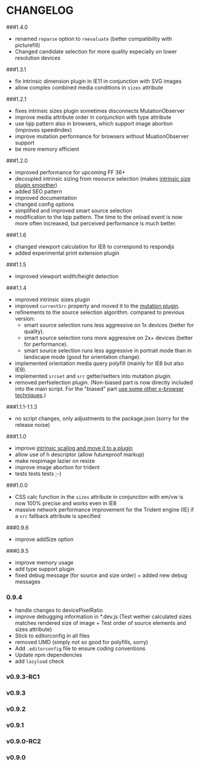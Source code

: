 # CHANGELOG

###1.4.0

* renamed ``reparse`` option to ``reevaluate`` (better compatibility with picturefill)
* Changed candidate selection for more quality especially on lower resolution devices

###1.3.1

* fix intrinsic dimension plugin in IE11 in conjunction with SVG images
* allow complex combined media conditions in ``sizes`` attribute

###1.2.1

* fixes intrinsic sizes plugin sometimes disconnects MutationObserver
* improve media attribute order in conjunction with type attribute
* use lqip pattern also in browsers, which support image abortion (improves speedindex)
* improve mutation performance for browsers without MuationObserver support
* be more memory efficient

###1.2.0

* improved performance for upcoming FF 36+
* decoupled intrinsic sizing from resource selection (makes [intrinsic size plugin smoother](http://jsfiddle.net/trixta/gs3p14pr/embedded/result/))
* added SEO pattern
* improved documentation
* changed config options
* simplified and improved smart source selection
* modification to the lqip pattern. The time to the onload event is now more often increased, but perceived performance is much better.

###1.1.6

* changed viewport calculation for IE8 to correspond to respondjs
* added experimental print extension plugin

###1.1.5

* improved viewport width/height detection

###1.1.4

* improved intrinsic sizes plugin
* improved ``currentSrc`` property and moved it to the [mutation plugin](plugins/mutation).
* refinements to the source selection algorithm. compared to previous version:
	* smart source selection runs less aggressive on 1x devices (better for quality).
	* smart source selection runs more aggressive on 2x+ devices (better for performance).
	* smart source selection runs less aggressive in portrait mode than in landscape mode (good for orientation change).
* implemented orientation media query polyfill (mainly for IE8 but also IE9).
* implemented ``srcset`` and ``src`` getter/setters into mutation plugin.
* removed perfselection plugin. (Non-biased part is now directly included into the main script. For the "biased" part [use some other x-browser techniques](plugins/perfselection).)

###1.1.1-1.1.3

* no script changes, only adjustments to the package.json (sorry for the release noise)

###1.1.0

* improve [intrinsic scaling and move it to a plugin](plugins/intrinsic-dimension)
* allow use of h descriptor (allow futureproof markup)
* make respimage lazier on resize
* improve image abortion for trident
* tests tests tests ;-)

###1.0.0

* CSS calc function in the ``sizes`` attribute in conjunction with em/vw is now 100% precise and works even in IE8
* massive network performance improvement for the Trident engine (IE) if a ``src`` fallback attribute is specified

###0.9.6

* improve addSize option

###0.9.5

* improve memory usage
* add type support plugin
* fixed debug message (for source and size order) + added new debug messages

### 0.9.4

* handle changes to devicePixelRatio
* improve debugging information in *.dev.js (Test wether calculated sizes matches rendered size of image + Test order of source elements and sizes attribute)
* Stick to editorconfig in all files
* removed UMD (simply not so good for polyfills, sorry)
* Add `.editorconfig` file to ensure coding conventions
* Update npm dependencies
* add ``lazyload`` check

### v0.9.3-RC1
### v0.9.3
### v0.9.2
### v0.9.1
### v0.9.0-RC2
### v0.9.0
